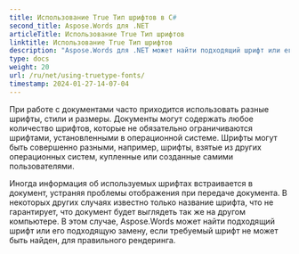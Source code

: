 ```yaml
---
title: Использование True Тип шрифтов в C#
second_title: Aspose.Words для .NET
articleTitle: Использование True Тип шрифтов
linktitle: Использование True Тип шрифтов
description: "Aspose.Words для .NET может найти подходящий шрифт или его подходящую замену для правильного рендеринга документа с помощью C#. Это гарантирует, что разница между отображаемым документом и оригиналом минимальна, когда нет достаточной информации о шрифте."
type: docs
weight: 20
url: /ru/net/using-truetype-fonts/
timestamp: 2024-01-27-14-07-04
---
```


При работе с документами часто приходится использовать разные шрифты, стили и размеры. Документы могут содержать любое количество шрифтов, которые не обязательно ограничиваются шрифтами, установленными в операционной системе. Шрифты могут быть совершенно разными, например, шрифты, взятые из других операционных систем, купленные или созданные самими пользователями.

Иногда информация об используемых шрифтах встраивается в документ, устраняя проблемы отображения при передаче документа. В некоторых других случаях известно только название шрифта, что не гарантирует, что документ будет выглядеть так же на другом компьютере. В этом случае, Aspose.Words может найти подходящий шрифт или его подходящую замену, если требуемый шрифт не может быть найден, для правильного рендеринга.
